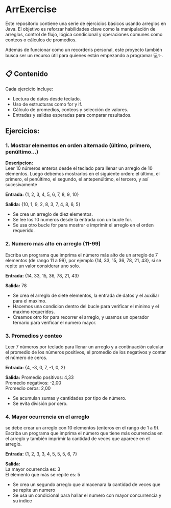 # ArrExercise
Este repositorio contiene una serie de ejercicios básicos usando arreglos en Java.
El objetivo es reforzar habilidades clave como la manipulación de arreglos, control
de flujo, lógica condicional y operaciones comunes como conteos o cálculos de promedios.

Además de funcionar como un recorderis personal, este proyecto también busca ser un recurso
útil para quienes están empezando a programar 💻✨.

## 📋 Contenido
Cada ejercicio incluye:

- Lectura de datos desde teclado.
- Uso de estructuras como for y if.
- Cálculo de promedios, conteos y selección de valores.
- Entradas y salidas esperadas para comparar resultados.

 

## Ejercicios:
### 1.  Mostrar elementos en orden alternado (último, primero, penúltimo...)

**Descripcion:**  
Leer 10 números enteros desde el teclado para
llenar un arreglo de 10 elementos. Luego debemos mostrarlos en el siguiente orden:
el último, el primero, el penúltimo, el segundo, el antepenúltimo, el tercero, y así
sucesivamente

**Entrada:**  {1, 2, 3, 4, 5, 6, 7, 8, 9, 10}

**Salida:**  {10, 1, 9, 2, 8, 3, 7, 4, 8, 6, 5}

- Se crea un arreglo de diez elementos.
- Se lee los 10 numeros desde la entrada con un bucle for.
- Se usa otro bucle for para mostrar e imprimir el arreglo en el orden requerido.

### 2. Numero mas alto en arreglo (11-99)  
Escriba un programa que imprima el número más alto de un arreglo de 7 elementos
(de rango 11 a 99), por ejemplo {14, 33, 15, 36, 78, 21, 43}, si se repite un valor 
considerar uno solo.

**Entrada:** {14, 33, 15, 36, 78, 21, 43}

**Salida:** 78

- Se crea el arreglo de siete elementos, la entrada de datos y el auxiliar para el 
maximo.
- Hacemos una condicion dentro del bucle para verificar el minimo y el maximo requeridos.
- Creamos otro for para recorrer el arreglo, y usamos un operador ternario para verificar
el numero mayor.

### 3. Promedios y conteo
Leer 7 números por teclado para llenar un arreglo y a continuación calcular el promedio de
los números positivos, el promedio de los negativos y contar el número de ceros.

**Entrada:** {4, -3, 0, 7, -1, 0, 2}

**Salida:** 
Promedio positivos: 4,33  
Promedio negativos: -2,00  
Promedio ceros: 2,00

- Se acumulan sumas y cantidades por tipo de número.
- Se evita división por cero.

### 4. Mayor ocurrencia en el arreglo
se debe crear un arreglo con 10 elementos (enteros en el rango de 1 a 9). Escriba un programa
que imprima el número que tiene más ocurrencias en el arreglo y también imprimir la cantidad
de veces que aparece en el arreglo.  

**Entrada:** {1, 2, 3, 3, 4, 5, 5, 5, 6, 7}

**Salida:**  
La mayor ocurrencia es: 3  
El elemento que más se repite es: 5

- Se crea un segundo arreglo que almacenara la cantidad de veces que se repite un numero
- Se usa un condicional para hallar el numero con mayor concurrencia y su indice








